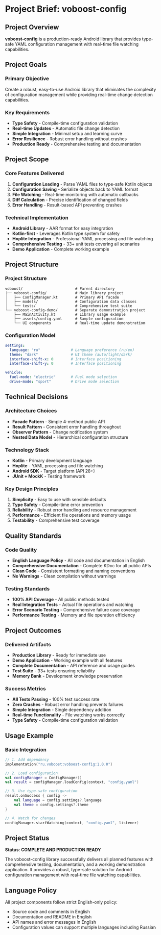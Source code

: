 # Project Brief: voboost-config

## Project Overview

**voboost-config** is a production-ready Android library that provides type-safe YAML configuration management with real-time file watching capabilities.

## Project Goals

### Primary Objective
Create a robust, easy-to-use Android library that eliminates the complexity of configuration management while providing real-time change detection capabilities.

### Key Requirements
- **Type Safety** - Compile-time configuration validation
- **Real-time Updates** - Automatic file change detection
- **Simple Integration** - Minimal setup and learning curve
- **Error Resilience** - Robust error handling without crashes
- **Production Ready** - Comprehensive testing and documentation

## Project Scope

### Core Features Delivered
1. **Configuration Loading** - Parse YAML files to type-safe Kotlin objects
2. **Configuration Saving** - Serialize objects back to YAML format
3. **File Watching** - Real-time monitoring with automatic callbacks
4. **Diff Calculation** - Precise identification of changed fields
5. **Error Handling** - Result-based API preventing crashes

### Technical Implementation
- **Android Library** - AAR format for easy integration
- **Kotlin-first** - Leverages Kotlin type system for safety
- **Hoplite Integration** - Professional YAML processing and file watching
- **Comprehensive Testing** - 33+ unit tests covering all scenarios
- **Demo Application** - Complete working example

## Project Structure

### Project Structure
```
voboost/                        # Parent directory
├── voboost-config/             # Main library project
│   ├── ConfigManager.kt        # Primary API facade
│   ├── models/                 # Configuration data classes
│   └── tests/                  # Comprehensive test suite
└── voboost-config-demo/        # Separate demonstration project
    ├── MainActivity.kt         # Library usage example
    ├── assets/config.yaml      # Sample configuration
    └── UI components           # Real-time update demonstration
```

### Configuration Model
```yaml
settings:
  language: "ru"              # Language preference (ru/en)
  theme: "dark"               # UI theme (auto/light/dark)
  interface-shift-x: 0        # Interface positioning
  interface-shift-y: 0        # Interface positioning

vehicle:
  fuel-mode: "electric"       # Fuel mode selection
  drive-mode: "sport"         # Drive mode selection
```

## Technical Decisions

### Architecture Choices
- **Facade Pattern** - Simple 4-method public API
- **Result Pattern** - Consistent error handling throughout
- **Observer Pattern** - Change notification system
- **Nested Data Model** - Hierarchical configuration structure

### Technology Stack
- **Kotlin** - Primary development language
- **Hoplite** - YAML processing and file watching
- **Android SDK** - Target platform (API 28+)
- **JUnit + MockK** - Testing framework

### Key Design Principles
1. **Simplicity** - Easy to use with sensible defaults
2. **Type Safety** - Compile-time error prevention
3. **Reliability** - Robust error handling and resource management
4. **Performance** - Efficient file operations and memory usage
5. **Testability** - Comprehensive test coverage

## Quality Standards

### Code Quality
- **English Language Policy** - All code and documentation in English
- **Comprehensive Documentation** - Complete KDoc for all public APIs
- **Clean Code** - Consistent formatting and naming conventions
- **No Warnings** - Clean compilation without warnings

### Testing Standards
- **100% API Coverage** - All public methods tested
- **Real Integration Tests** - Actual file operations and watching
- **Error Scenario Testing** - Comprehensive failure case coverage
- **Performance Testing** - Memory and file operation efficiency

## Project Outcomes

### Delivered Artifacts
- **Production Library** - Ready for immediate use
- **Demo Application** - Working example with all features
- **Complete Documentation** - API reference and usage guides
- **Test Suite** - 33+ tests ensuring reliability
- **Memory Bank** - Development knowledge preservation

### Success Metrics
- **All Tests Passing** - 100% test success rate
- **Zero Crashes** - Robust error handling prevents failures
- **Simple Integration** - Single dependency addition
- **Real-time Functionality** - File watching works correctly
- **Type Safety** - Compile-time configuration validation

## Usage Example

### Basic Integration
```kotlin
// 1. Add dependency
implementation("ru.voboost:voboost-config:1.0.0")

// 2. Load configuration
val configManager = ConfigManager()
val result = configManager.loadConfig(context, "config.yaml")

// 3. Use type-safe configuration
result.onSuccess { config ->
    val language = config.settings?.language
    val theme = config.settings?.theme
}

// 4. Watch for changes
configManager.startWatching(context, "config.yaml", listener)
```

## Project Status

**Status**: **COMPLETE AND PRODUCTION READY**

The voboost-config library successfully delivers all planned features with comprehensive testing, documentation, and a working demonstration application. It provides a robust, type-safe solution for Android configuration management with real-time file watching capabilities.

## Language Policy

All project components follow strict English-only policy:
- Source code and comments in English
- Documentation and README in English
- API names and error messages in English
- Configuration values can support multiple languages including Russian